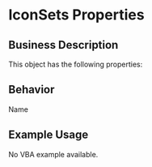 # IconSets Properties

## Business Description
This object has the following properties:

## Behavior
Name

## Example Usage
No VBA example available.